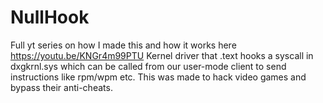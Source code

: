 # NullHook
Full yt series on how I made this and how it works here https://youtu.be/KNGr4m99PTU
Kernel driver that .text hooks a syscall in dxgkrnl.sys which can be called from our user-mode client to send instructions like rpm/wpm etc.
This was made to hack video games and bypass their anti-cheats.
